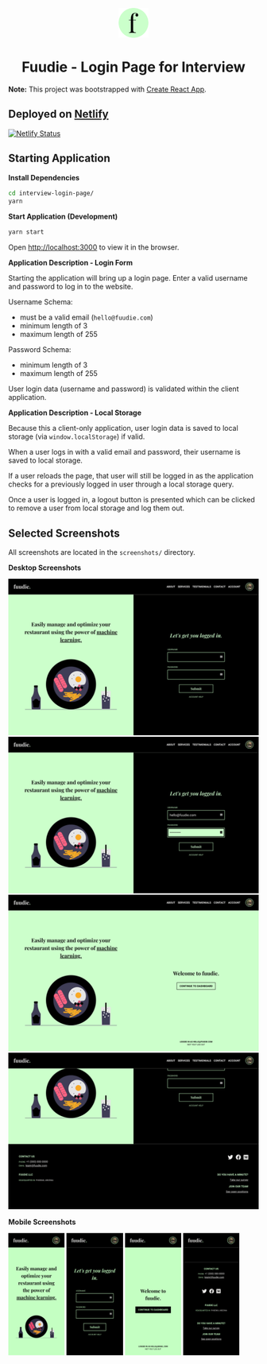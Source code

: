 <p align="center">
  <a href="http://localhost:3000/">
    <img alt="Application Icon" src="./icon.png" width="60" />
  </a>
</p>
<h1 align="center">Fuudie - Login Page for Interview</h1>

**Note\:**
This project was bootstrapped with [Create React App](https://github.com/facebook/create-react-app).

## Deployed on [Netlify](https://interview-login-page.netlify.app/)

[![Netlify Status](https://api.netlify.com/api/v1/badges/88c80e01-2fb4-48dc-b6bf-bc2d95412484/deploy-status)](https://app.netlify.com/sites/interview-login-page/deploys)

## Starting Application

**Install Dependencies**

```sh
cd interview-login-page/
yarn
```

**Start Application (Development)**

```sh
yarn start
```

Open [http://localhost:3000](http://localhost:3000) to view it in the browser.

**Application Description - Login Form**

Starting the application will bring up a login page. Enter a valid username and password to log in to the website.

Username Schema:

- must be a valid email (`hello@fuudie.com`)
- minimum length of 3
- maximum length of 255

Password Schema:

- minimum length of 3
- maximum length of 255

User login data (username and password) is validated within the client application.

**Application Description - Local Storage**

Because this a client-only application, user login data is saved to local storage (via `window.localStorage`) if valid.

When a user logs in with a valid email and password, their username is saved to local storage.

If a user reloads the page, that user will still be logged in as the application checks for a previously logged in user through a local storage query.

Once a user is logged in, a logout button is presented which can be clicked to remove a user from local storage and log them out.

## Selected Screenshots

All screenshots are located in the `screenshots/` directory.

**Desktop Screenshots**

![Desktop Splash](https://github.com/lfaivre/interview-login-page/blob/master/screenshots/desktop_splash.png?raw=true)
![Desktop Login](https://github.com/lfaivre/interview-login-page/blob/master/screenshots/desktop_login.png?raw=true)
![Desktop Login Success](https://github.com/lfaivre/interview-login-page/blob/master/screenshots/desktop_login_success.png?raw=true)
![Desktop Footer](https://github.com/lfaivre/interview-login-page/blob/master/screenshots/desktop_footer.png?raw=true)

**Mobile Screenshots**

<p float="left">
  <img alt="Mobile Splash" src="https://github.com/lfaivre/interview-login-page/blob/master/screenshots/mobile_splash.png?raw=true" width="22.5%" />
  <img alt="Mobile Login" src="https://github.com/lfaivre/interview-login-page/blob/master/screenshots/mobile_login.png?raw=true" width="22.5%" />
  <img alt="Mobile Login Success" src="https://github.com/lfaivre/interview-login-page/blob/master/screenshots/mobile_login_success.png?raw=true" width="22.5%" />
  <img alt="Mobile Footer" src="https://github.com/lfaivre/interview-login-page/blob/master/screenshots/mobile_footer.png?raw=true" width="22.5%" />
</p>
